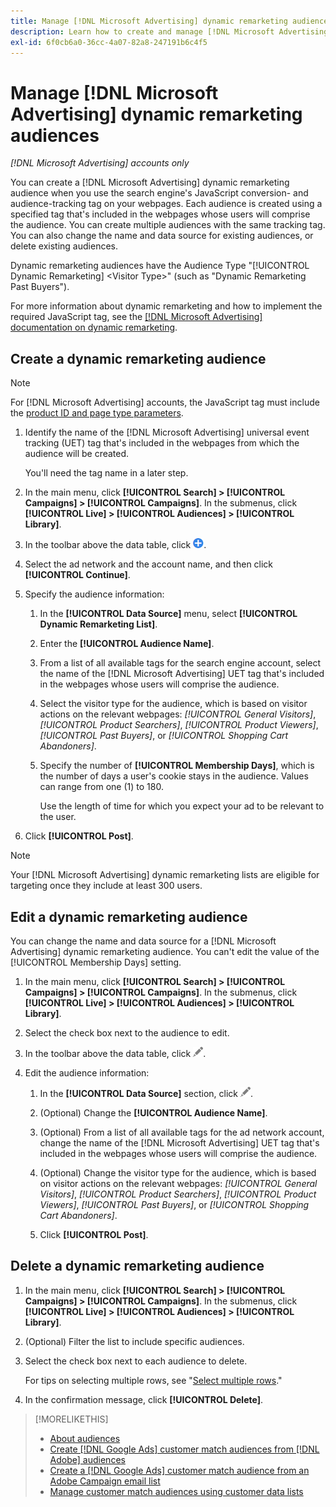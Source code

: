 ```yaml
---
title: Manage [!DNL Microsoft Advertising] dynamic remarketing audiences
description: Learn how to create and manage [!DNL Microsoft Advertising] dynamic remarketing audiences.
exl-id: 6f0cb6a0-36cc-4a07-82a8-247191b6c4f5
---
```

# Manage [!DNL Microsoft Advertising] dynamic remarketing audiences

*[!DNL Microsoft Advertising] accounts only*

You can create a [!DNL Microsoft Advertising] dynamic remarketing audience when you use the search engine's JavaScript conversion- and audience-tracking tag on your webpages. Each audience is created using a specified tag that's included in the webpages whose users will comprise the audience. You can create multiple audiences with the same tracking tag. You can also change the name and data source for existing audiences, or delete existing audiences.

Dynamic remarketing audiences have the Audience Type "[!UICONTROL Dynamic Remarketing] \<Visitor Type\>" (such as "Dynamic Remarketing Past Buyers").

For more information about dynamic remarketing and how to implement the required JavaScript tag, see the [[!DNL Microsoft Advertising] documentation on dynamic remarketing](https://help.ads.microsoft.com/#apex/ads/en/56910).

## Create a dynamic remarketing audience

>[!NOTE]
>
>For [!DNL Microsoft Advertising] accounts, the JavaScript tag must include the [product ID and page type parameters](https://help.ads.microsoft.com/#apex/ads/en/56910/1/#exp85).

1. Identify the name of the [!DNL Microsoft Advertising] universal event tracking (UET) tag that's included in the webpages from which the audience will be created.

   You'll need the tag name in a later step.

1. In the main menu, click **[!UICONTROL Search] > [!UICONTROL Campaigns] > [!UICONTROL Campaigns]**. In the submenus, click **[!UICONTROL Live] > [!UICONTROL Audiences] > [!UICONTROL Library]**.

1. In the toolbar above the data table, click ![Create](/help/search-social-commerce/assets/add.png "Create").

1. Select the ad network and the account name, and then click **[!UICONTROL Continue]**.

1. Specify the audience information:

   1. In the **[!UICONTROL Data Source]** menu, select **[!UICONTROL Dynamic Remarketing List]**.
   
   1. Enter the **[!UICONTROL Audience Name]**.
   
   1. From a list of all available tags for the search engine account, select the name of the [!DNL Microsoft Advertising] UET tag that's included in the webpages whose users will comprise the audience.
   
   1. Select the visitor type for the audience, which is based on visitor actions on the relevant webpages: *[!UICONTROL General Visitors]*, *[!UICONTROL Product Searchers]*, *[!UICONTROL Product Viewers]*, *[!UICONTROL Past Buyers]*, or *[!UICONTROL Shopping Cart Abandoners]*.
   
   1. Specify the number of **[!UICONTROL Membership Days]**, which is the number of days a user's cookie stays in the audience. Values can range from one (1) to 180.
      
      Use the length of time for which you expect your ad to be relevant to the user.

1. Click **[!UICONTROL Post]**.

>[!NOTE]
>
>Your [!DNL Microsoft Advertising] dynamic remarketing lists are eligible for targeting once they include at least 300 users.

## Edit a dynamic remarketing audience

You can change the name and data source for a [!DNL Microsoft Advertising] dynamic remarketing audience. You can't edit the value of the [!UICONTROL Membership Days] setting.

1. In the main menu, click **[!UICONTROL Search] > [!UICONTROL Campaigns] > [!UICONTROL Campaigns]**. In the submenus, click **[!UICONTROL Live] > [!UICONTROL Audiences] > [!UICONTROL Library]**.

1. Select the check box next to the audience to edit.

1. In the toolbar above the data table, click ![Edit](/help/search-social-commerce/assets/edit.png "Edit").

1. Edit the audience information:

   1. In the **[!UICONTROL Data Source]** section, click ![Edit](/help/search-social-commerce/assets/edit.png "Edit").

   1. (Optional) Change the **[!UICONTROL Audience Name]**.

   1. (Optional) From a list of all available tags for the ad network account, change the name of the [!DNL Microsoft Advertising] UET tag that's included in the webpages whose users will comprise the audience.

   1. (Optional) Change the visitor type for the audience, which is based on visitor actions on the relevant webpages: *[!UICONTROL General Visitors]*, *[!UICONTROL Product Searchers]*, *[!UICONTROL Product Viewers]*, *[!UICONTROL Past Buyers]*, or *[!UICONTROL Shopping Cart Abandoners]*.

   1. Click **[!UICONTROL Post]**.

## Delete a dynamic remarketing audience

1. In the main menu, click **[!UICONTROL Search] > [!UICONTROL Campaigns] > [!UICONTROL Campaigns]**. In the submenus, click **[!UICONTROL Live] > [!UICONTROL Audiences] > [!UICONTROL Library]**.

1. (Optional) Filter the list to include specific audiences.

1. Select the check box next to each audience to delete.

   For tips on selecting multiple rows, see "[Select multiple rows](/help/search-social-commerce/common-tasks/navigation-editing-selection/multiple-rows-select.md)."

1. In the confirmation message, click **[!UICONTROL Delete]**.
 
>[!MORELIKETHIS]
>
>* [About audiences](audience-about.md)
>* [Create [!DNL Google Ads] customer match audiences from [!DNL Adobe] audiences](google-audience-from-adobe-audience.md)
>* [Create a [!DNL Google Ads] customer match audience from an Adobe Campaign email list](google-audience-from-campaign-email-list.md)
>* [Manage customer match audiences using customer data lists](audience-from-customer-data-list.md)
